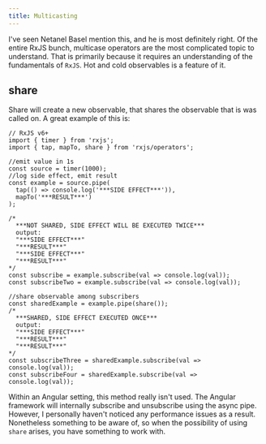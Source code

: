 ```yaml
---
title: Multicasting
---
```



I've seen Netanel Basel mention this, and he is most definitely right.
Of the entire RxJS bunch, multicase operators are the most complicated
topic to understand. That is primarily because it requires an
understanding of the fundamentals of `RxJS`. Hot and cold observables is
a feature of it.

share
-----

Share will create a new observable, that shares the observable that is
was called on. A great example of this is:

    // RxJS v6+
    import { timer } from 'rxjs';
    import { tap, mapTo, share } from 'rxjs/operators';

    //emit value in 1s
    const source = timer(1000);
    //log side effect, emit result
    const example = source.pipe(
      tap(() => console.log('***SIDE EFFECT***')),
      mapTo('***RESULT***')
    );

    /*
      ***NOT SHARED, SIDE EFFECT WILL BE EXECUTED TWICE***
      output:
      "***SIDE EFFECT***"
      "***RESULT***"
      "***SIDE EFFECT***"
      "***RESULT***"
    */
    const subscribe = example.subscribe(val => console.log(val));
    const subscribeTwo = example.subscribe(val => console.log(val));

    //share observable among subscribers
    const sharedExample = example.pipe(share());
    /*
      ***SHARED, SIDE EFFECT EXECUTED ONCE***
      output:
      "***SIDE EFFECT***"
      "***RESULT***"
      "***RESULT***"
    */
    const subscribeThree = sharedExample.subscribe(val => console.log(val));
    const subscribeFour = sharedExample.subscribe(val => console.log(val));  

Within an Angular setting, this method really isn't used. The Angular
framework will internally subscribe and unsubscribe using the async
pipe. However, I personally haven't noticed any performance issues as a
result. Nonetheless something to be aware of, so when the possibility of
using `share` arises, you have something to work with.
